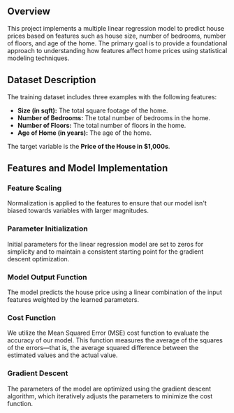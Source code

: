 ## Overview
This project implements a multiple linear regression model to predict house prices based on features such as house size, number of bedrooms, number of floors, and age of the home. The primary goal is to provide a foundational approach to understanding how features affect home prices using statistical modeling techniques.

## Dataset Description
The training dataset includes three examples with the following features:
- **Size (in sqft):** The total square footage of the home.
- **Number of Bedrooms:** The total number of bedrooms in the home.
- **Number of Floors:** The total number of floors in the home.
- **Age of Home (in years):** The age of the home.
  
The target variable is the **Price of the House in $1,000s**.

## Features and Model Implementation

### Feature Scaling
Normalization is applied to the features to ensure that our model isn't biased towards variables with larger magnitudes.

### Parameter Initialization
Initial parameters for the linear regression model are set to zeros for simplicity and to maintain a consistent starting point for the gradient descent optimization.

### Model Output Function
The model predicts the house price using a linear combination of the input features weighted by the learned parameters.

### Cost Function
We utilize the Mean Squared Error (MSE) cost function to evaluate the accuracy of our model. This function measures the average of the squares of the errors—that is, the average squared difference between the estimated values and the actual value.

### Gradient Descent
The parameters of the model are optimized using the gradient descent algorithm, which iteratively adjusts the parameters to minimize the cost function.

